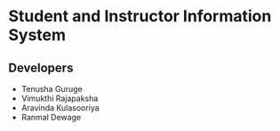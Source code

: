 # Student and Instructor Information System

## Developers
* Tenusha Guruge
* Vimukthi Rajapaksha
* Aravinda Kulasooriya
* Ranmal Dewage
